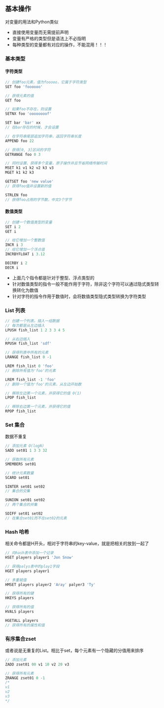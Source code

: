 ## 基本操作

对变量的用法和Python类似

- 直接使用变量而无需提前声明
- 变量有严格的类型但是语法上不必指明
- 每种类型的变量都有对应的操作，不能混用！！！

### 基本类型
#### 字符类型

```js
// 创建foo元素，值为fooooo，它属于字符类型
SET foo 'foooooo'

// 获得元素的值
GET foo

// 如果foo不存在，则设置
SETNX foo 'oooooooof' 

SET bar 'bar' xx
// 在bar存在的时候，才会设置

// 在字符串尾部追加字符串，返回字符串长度
APPEND foo 22

// 获得[0, 3]区间的字符
GETRANGE foo 0 3

// 同时设置、获得多个变量，原子操作并且节省网络传输时间
MSET k1 v1 k2 v2 k3 v3
MGET k1 k2 k3

GETSET foo 'new value'
// 获得foo值并设置新的值

STRLEN foo
// 获得foo占用的字节数，中文3个字节
```

#### 数值类型

```js
// 创建一个数值类型的变量
SET i 2
GET i

// 给它增加一个整数值
INCR i 3
// 给它增加一个浮点值
INCRBYFLOAT i 3.12

DECRBY i 2
DECR i
```

- 上面几个指令都是针对于整型、浮点类型的
- 针对数值类型的指令一般不能作用于字符，除非这个字符可以通过隐式类型转换转化为数值
- 针对字符的指令作用于数值时，会将数值类型隐式类型转换为字符类型

### List 列表

```js
// 创建一个列表，插入一组数据
// 每次都是从左边插入
LPUSH fish_list 1 2 3 3 4 5

// 从右边插入
RPUSH fish_list 'sdf'

// 获得列表中所有的元素
LRANGE fish_list 0 -1

LREM fish_list 0 'foo'
// 删除所有值为'foo'的元素

LREM fish_list -1 'foo'
// 删除一个值为'foo'的元素，从左边开始数

// 移除左边第一个元素，并获得它的值 O(1)
LPOP fish_list

// 移除右边第一个元素，并获得它的值
RPOP fish_list
```

### Set 集合

数据不重复

```js
// 添加元素 O(logN)
SADD set01 1 3 3 32

// 获取所有元素
SMEMBERS set01

// 统计元素数量
SCARD set01

SINTER set01 set02
// 集合的交集

SUNION set01 set02
// 两个集合的并集

SDIFF set01 set02
// 在集合set01而不在set02的元素
```


### Hash 哈希

相关命令都是H开头，相对于字符串的key-value，就是把相关的放到一起了

```js
// 向hash表中添加一个记录
HSET players player1 'Jon Snow'

// 获得palys表中的play1字段
HGET players player1

// 多重赋值
HMSET players player2 'Aray' palyer3 'Ty'

// 获得所有的键
HKEYS players

// 获得所有的值
HVALS players

HGETALL players
// 获得所有的属性和值
```

### 有序集合zset

或者说是无重复的List。相比于set，每个元素有一个隐藏的分值用来排序

```js
// 添加元素
ZADD zset01 00 v1 10 v2 20 v3

// 获得所有元素
ZRANGE zset01 0 -1
/*
v1
v2
v3
*/
```

